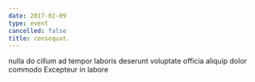 ```yaml
---
date: 2017-02-09
type: event
cancelled: false
title: consequat.
---
```

nulla do cillum ad tempor laboris deserunt voluptate officia aliquip dolor commodo Excepteur in labore